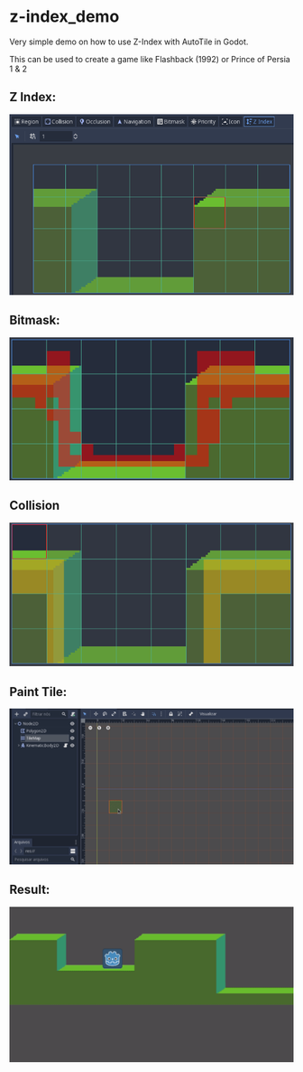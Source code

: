 # z-index_demo
Very simple demo on how to use Z-Index with AutoTile in Godot.

This can be used to create a game like Flashback (1992) or Prince of Persia 1 & 2

## Z Index:
![](https://github.com/guilhermefelipecgs/z-index_demo/blob/master/z-index.png)

## Bitmask:
![](https://github.com/guilhermefelipecgs/z-index_demo/blob/master/bitmask.png)

## Collision
![](https://github.com/guilhermefelipecgs/z-index_demo/blob/master/collision.png)

## Paint Tile:
![](https://github.com/guilhermefelipecgs/z-index_demo/blob/master/Peek%2007-12-2018%2022-44.gif)

## Result:
![](https://github.com/guilhermefelipecgs/z-index_demo/blob/master/Peek%2007-12-2018%2022-11.gif)

